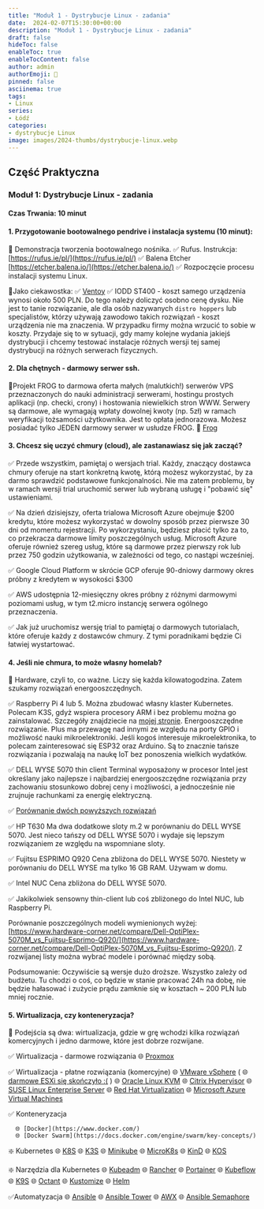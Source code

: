 ```yaml
---
title: "Moduł 1 - Dystrybucje Linux - zadania"
date:  2024-02-07T15:30:00+00:00
description: "Moduł 1 - Dystrybucje Linux - zadania"
draft: false
hideToc: false
enableToc: true
enableTocContent: false
author: admin
authorEmoji: 🐧
pinned: false
asciinema: true
tags:
- Linux
series:
- Łódź
categories:
- dystrybucje Linux
image: images/2024-thumbs/dystrybucje-linux.webp
---
```

## Część Praktyczna
### Moduł 1: Dystrybucje Linux - zadania
#### Czas Trwania: 10 minut

#### 1. **Przygotowanie bootowalnego pendrive i instalacja systemu (10 minut):**
   📌 Demonstracja tworzenia bootowalnego nośnika. 
      ✅ Rufus. Instrukcja: [https://rufus.ie/pl/](https://rufus.ie/pl/)
      ✅ Balena Etcher [https://etcher.balena.io/](https://etcher.balena.io/)
      ✅ Rozpoczęcie procesu instalacji systemu Linux.

   📌Jako ciekawostka:
      ✅ [Ventoy](https://www.ventoy.net/)
      ✅ IODD ST400 - koszt samego urządzenia wynosi około 500 PLN. Do tego należy doliczyć osobno cenę dysku. Nie jest to tanie rozwiązanie, ale dla osób nazywanych `distro hoppers` lub specjalistów, którzy używają zawodowo takich rozwiązań - koszt urządzenia nie ma znaczenia. W przypadku firmy można wrzucić to sobie w koszty. Przydaje się to w sytuacji, gdy mamy kolejne wydania jakiejś dystrybucji i chcemy testować instalacje różnych wersji tej samej dystrybucji na różnych serwerach fizycznych. 

#### 2. **Dla chętnych - darmowy serwer ssh.**

📌Projekt FROG to darmowa oferta małych (malutkich!) serwerów VPS przeznaczonych do nauki administracji serwerami, hostingu prostych aplikacji (np. checki, crony) i hostowania niewielkich stron WWW. Serwery są darmowe, ale wymagają wpłaty dowolnej kwoty (np. 5zł) w ramach weryfikacji tożsamości użytkownika. Jest to opłata jednorazowa. Możesz posiadać tylko JEDEN darmowy serwer w usłudze FROG. 🐸 [Frog](https://frog.mikr.us/)

#### 3.  **Chcesz się uczyć chmury (cloud), ale zastanawiasz się jak zacząć?**

   ✅ Przede wszystkim, pamiętaj o wersjach trial. Każdy, znaczący dostawca chmury oferuje na start konkretną kwotę, którą możesz wykorzystać, by za darmo sprawdzić podstawowe funkcjonalności. Nie ma zatem problemu, by w ramach wersji trial uruchomić serwer lub wybraną usługę i "pobawić się" ustawieniami.

   ✅ Na dzień dzisiejszy, oferta trialowa Microsoft Azure obejmuje $200 kredytu, które możesz wykorzystać w dowolny sposób przez pierwsze 30 dni od momentu rejestracji. Po wykorzystaniu, będziesz płacić tylko za to, co przekracza darmowe limity poszczególnych usług. Microsoft Azure oferuje również szereg usług, które są darmowe przez pierwszy rok lub przez 750 godzin użytkowania, w zależności od tego, co nastąpi wcześniej.

   ✅ Google Cloud Platform w skrócie GCP oferuje 90-dniowy darmowy okres próbny z kredytem w wysokości $300

   ✅ AWS udostępnia 12-miesięczny okres próbny z różnymi darmowymi poziomami usług, w tym t2.micro instancję serwera ogólnego przeznaczenia.

   ✅ Jak już uruchomisz wersję trial to pamiętaj o darmowych tutorialach, które oferuje każdy z dostawców chmury. Z tymi poradnikami będzie Ci łatwiej wystartować.

#### 4. **Jeśli nie chmura, to może własny homelab?**

📌 Hardware, czyli to, co ważne. Liczy się każda kilowatogodzina. Zatem szukamy rozwiązań energooszczędnych.

   ✅ Raspberry Pi 4 lub 5. Można zbudować własny klaster Kubernetes. Polecam K3S, gdyż wspiera procesory ARM i bez problemu można go zainstalować. Szczegóły znajdziecie na [mojej stronie](https://sysadmin.info.pl). Energooszczędne rozwiązanie. Plus ma przewagę nad innymi ze względu na porty GPIO i możliwość nauki mikroelektroniki. Jeśli kogoś interesuje mikroelektronika, to polecam zainteresować się ESP32 oraz Arduino. Są to znacznie tańsze rozwiązania i pozwalają na naukę IoT bez ponoszenia wielkich wydatków.

   ✅ DELL WYSE 5070 thin client
      Terminal wyposażony w procesor Intel jest określany jako najlepsze i najbardziej energooszczędne rozwiązania przy zachowaniu stosunkowo dobrej ceny i możliwości, a jednocześnie nie zrujnuje rachunkami za energię elektryczną.

   ✅ [Porównanie dwóch powyższych rozwiązań](https://browser.geekbench.com/v5/cpu/compare/9792492?baseline=8704648)

   ✅ HP T630 
      Ma dwa dodatkowe sloty m.2 w porównaniu do DELL WYSE 5070. Jest nieco tańszy od DELL WYSE 5070 i wydaje się lepszym rozwiązaniem ze względu na wspomniane sloty. 

   ✅ Fujitsu ESPRIMO Q920 
      Cena zbliżona do DELL WYSE 5070. Niestety w porównaniu do DELL WYSE ma tylko 16 GB RAM. Używam w domu.

   ✅ Intel NUC
      Cena zbliżona do DELL WYSE 5070.

   ✅ Jakikolwiek sensowny thin-client lub coś zbliżonego do Intel NUC, lub Raspberry Pi.

Porównanie poszczególnych modeli wymienionych wyżej: [https://www.hardware-corner.net/compare/Dell-OptiPlex-5070M_vs_Fujitsu-Esprimo-Q920/](https://www.hardware-corner.net/compare/Dell-OptiPlex-5070M_vs_Fujitsu-Esprimo-Q920/). Z rozwijanej listy można wybrać modele i porównać między sobą.

Podsumowanie: Oczywiście są wersje dużo droższe. Wszystko zależy od budżetu. Tu chodzi o coś, co będzie w stanie pracować 24h na dobę, nie będzie hałasować i zużycie prądu zamknie się w kosztach ~ 200 PLN lub mniej rocznie.

#### 5. **Wirtualizacja, czy konteneryzacja?**

📌 Podejścia są dwa: wirtualizacja, gdzie w grę wchodzi kilka rozwiązań komercyjnych i jedno darmowe, które jest dobrze rozwijane. 

   ✅ Wirtualizacja - darmowe rozwiązania
      🌐 [Proxmox](https://www.proxmox.com/en/proxmox-virtual-environment/comparison)
   
   ✅ Wirtualizacja - płatne rozwiązania (komercyjne)
      🌐 [VMware vSphere](https://www.vmware.com/products/vsphere.html) (
      🌐 [darmowe ESXi się skończyło :(](https://blogs.vmware.com/cloud-foundation/2024/01/22/vmware-end-of-availability-of-perpetual-licensing-and-saas-services/) )
      🌐 [Oracle Linux KVM](https://www.oracle.com/virtualization/)
      🌐 [Citrix Hypervisor](https://www.citrix.com/downloads/citrix-hypervisor/)
      🌐 [SUSE Linux Enterprise Server](https://www.suse.com/pl-pl/products/server/)
      🌐 [Red Hat Virtualization](https://access.redhat.com/products/red-hat-virtualization)
      🌐 [Microsoft Azure Virtual Machines](https://azure.microsoft.com/en-us/products/virtual-machines)
   
   ✅ Konteneryzacja
      
      🌐 [Docker](https://www.docker.com/)
      🌐 [Docker Swarm](https://docs.docker.com/engine/swarm/key-concepts/)
      
   ❇️ Kubernetes
         🌐 [K8S](https://kubernetes.io/)
         🌐 [K3S](https://k3d.io/)
         🌐 [Minikube](https://minikube.sigs.k8s.io/docs/)
         🌐 [MicroK8s](https://microk8s.io/)
         🌐 [KinD](https://kind.sigs.k8s.io/)
         🌐 [KOS](https://docs.k0sproject.io/v1.27.2+k0s.0/)

   ❇️ Narzędzia dla Kubernetes
         🌐 [Kubeadm](https://kubernetes.io/docs/reference/setup-tools/kubeadm/)
         🌐 [Rancher](https://www.rancher.com/)
         🌐 [Portainer](https://www.portainer.io/)
         🌐 [Kubeflow](https://www.kubeflow.org/)
         🌐 [K9S](https://k9scli.io/topics/install/)
         🌐 [Octant](https://octant.dev/)
         🌐 [Kustomize](https://kustomize.io/)
         🌐 [Helm](https://helm.sh/)

   ✅Automatyzacja
      🌐 [Ansible](https://www.ansible.com/)
      🌐 [Ansible Tower](https://docs.ansible.com/ansible-tower/)
      🌐 [AWX](https://github.com/ansible/awx)
      🌐 [Ansible Semaphore](https://www.semui.co/)
